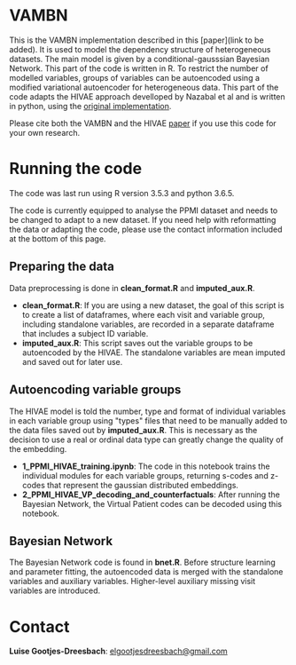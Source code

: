 # VAMBN

This is the VAMBN implementation described in this [paper](link to be added). It is used to model the dependency structure of heterogeneous datasets. The main model is given by a conditional-gausssian Bayesian Network. This part of the code is written in R.
To restrict the number of modelled variables, groups of variables can be autoencoded using a modified variational autoencoder for heterogeneous data. This part of the code adapts the HIVAE approach develloped by Nazabal et al and is written in python, using the [original implementation](https://github.com/probabilistic-learning/HI-VAE).

Please cite both the VAMBN and the HIVAE [paper](https://arxiv.org/abs/1807.03653) if you use this code for your own research.

# Running the code

The code was last run using R version 3.5.3 and python 3.6.5.

The code is currently equipped to analyse the PPMI dataset and needs to be changed to adapt to a new dataset. If you need help with reformatting the data or adapting the code, please use the contact information included at the bottom of this page.

## Preparing the data

Data preprocessing is done in **clean_format.R** and **imputed_aux.R**.

- **clean_format.R**: If you are using a new dataset, the goal of this script is to create a list of dataframes, where each visit and variable group, including standalone variables, are recorded in a separate dataframe that includes a subject ID variable.
- **imputed_aux.R**: This script saves out the variable groups to be autoencoded by the HIVAE. The standalone variables are mean imputed and saved out for later use.

## Autoencoding variable groups

The HIVAE model is told the number, type and format of individual variables in each variable group using "types" files that need to be manually added to the data files saved out by **imputed_aux.R**. This is necessary as the decision to use a real or ordinal data type can greatly change the quality of the embedding.
- **1_PPMI_HIVAE_training.ipynb**: The code in this notebook trains the individual modules for each variable groups, returning s-codes and z-codes that represent the gaussian distributed embeddings.
- **2_PPMI_HIVAE_VP_decoding_and_counterfactuals**: After running the Bayesian Network, the Virtual Patient codes can be decoded using this notebook.

## Bayesian Network

The Bayesian Network code is found in **bnet.R**. Before structure learning and parameter fitting, the autoencoded data is merged with the standalone variables and auxiliary variables.  Higher-level auxiliary missing visit variables are introduced.

# Contact

**Luise Gootjes-Dreesbach**: elgootjesdreesbach@gmail.com
